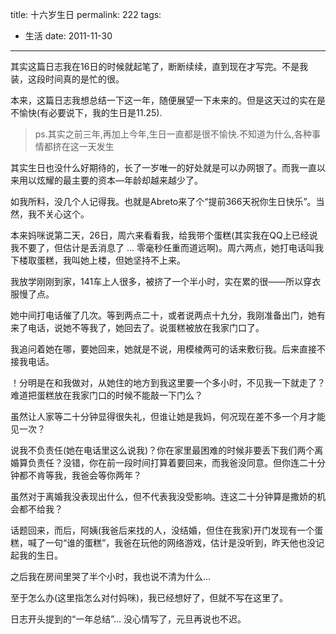 title: 十六岁生日
permalink: 222
tags:
  - 生活
date: 2011-11-30
---

其实这篇日志我在16日的时候就起笔了，断断续续，直到现在才写完。不是我装，这段时间真的是忙的很。

本来，这篇日志我想总结一下这一年，随便展望一下未来的。但是这天过的实在是不愉快(有必要说下，我的生日是11.25).

> ps.其实之前三年,再加上今年,生日一直都是很不愉快.不知道为什么,各种事情都挤在这一天发生

其实生日也没什么好期待的，长了一岁唯一的好处就是可以办网银了。而我一直以来用以炫耀的最主要的资本—年龄却越来越少了。

如我所料，没几个人记得我。也就是Abreto来了个“提前366天祝你生日快乐”。当然，我不关心这个。

本来妈咪说第二天，26日，周六来看看我，给我带个蛋糕(其实我在QQ上已经说我不要了，但估计是丢消息了 ... 零毫秒任重而道远啊)。周六两点，她打电话叫我下楼取蛋糕，我叫她上楼，但她坚持不上来。

我放学刚刚到家，141车上人很多，被挤了一个半小时，实在累的很——所以穿衣服慢了点。

她中间打电话催了几次。等到两点二十，或者说两点十九分，我刚准备出门，她有来了电话，说她不等我了，她回去了。说蛋糕被放在我家门口了。

我追问着她在哪，要她回来，她就是不说，用模棱两可的话来敷衍我。后来直接不接我电话。

！分明是在和我做对，从她住的地方到我这里要一个多小时，不见我一下就走了？难道把蛋糕放在我家门口的时候不能敲一下门么？

虽然让人家等二十分钟显得很失礼，但谁让她是我妈，何况现在差不多一个月才能见一次？

说我不负责任(她在电话里这么说我)？你在家里最困难的时候非要丢下我们两个离婚算负责任？没错，你在前一段时间打算着要回来，而我爸没同意。但你连二十分钟都不肯等我，我爸会等你两年？

虽然对于离婚我没表现出什么，但不代表我没受影响。连这二十分钟算是撒娇的机会都不给我？

话题回来，而后，阿姨(我爸后来找的人，没结婚，但住在我家)开门发现有一个蛋糕，喊了一句“谁的蛋糕”，我爸在玩他的网络游戏，估计是没听到，昨天他也没记起我的生日。

之后我在房间里哭了半个小时，我也说不清为什么...

至于怎么办(这里指怎么对付妈咪)，我已经想好了，但就不写在这里了。

日志开头提到的“一年总结”... 没心情写了，元旦再说也不迟。
